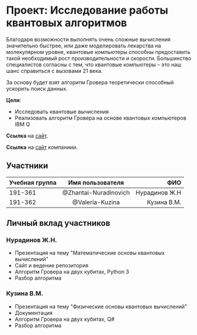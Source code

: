 # Проект: Исследование работы квантовых алгоритмов

Благодаря возможности выполнять очень сложные вычисления значительно быстрее, или даже моделировать лекарства на молекулярном уровне, квантовые компьютеры способны предоставить такой необходимый рост производительности и скорости. Большинство специалистов согласны с тем, что квантовые компьютеры – это наш шанс справиться с вызовами 21 века.

За основу будет взят алгоритм Гровера теоретически способный ускорить поиск данных.

**Цели**:
* Исследовать квантовые вычисления
* Реализовать алгоритм Гровера на основе квантовых компьютеров IBM Q

**Ссылка** на [сайт](http://research-qc.std-1309.ist.mospolytech.ru/).

**Ссылка** на [сайт](https://firstlinesoftware.ru/) компаниии.

Участники
---
|Учебная группа|    Имя пользователя   |       ФИО     |
| ------------ |:---------------------:| -------------:|
| 191-361      | @Zhantai-Nuradinovich | Нурадинов Ж.Н |
| 191-362      | @Valeria-Kuzina       | Кузина В.М.   |


Личный вклад участников
---
### Нурадинов Ж.Н.
* Презентация на тему "Математические основы квантовых вычислений"
* Сайт и ведение репозитория
* Алгоритм Гровера на двух кубитах, Python 3
* Разбор алгоритма
### Кузина В.М.
* Презентация на тему "Физические основы квантовых вычислений"
* Документация
* Алгоритм Гровера на двух кубитах, Q#
* Разбор алгоритма

